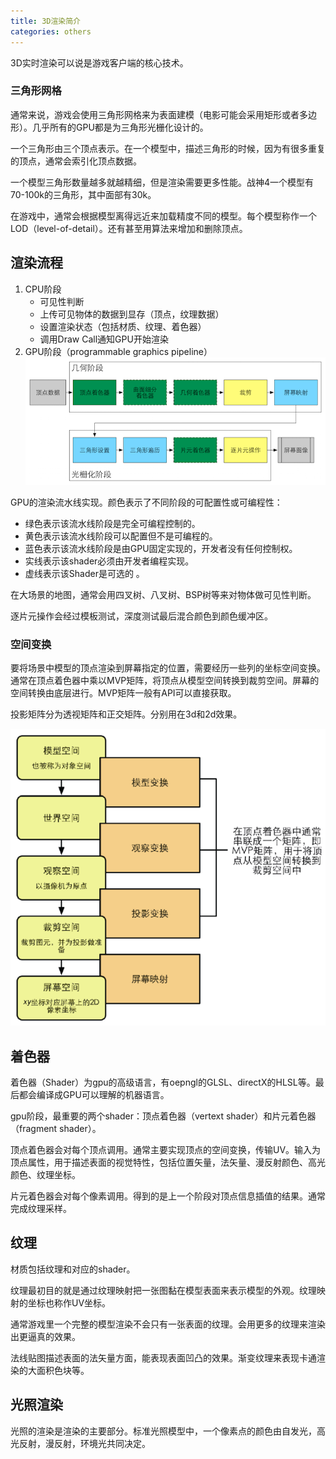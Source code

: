```yaml
---
title: 3D渲染简介
categories: others
---
```


3D实时渲染可以说是游戏客户端的核心技术。

### 三角形网格

通常来说，游戏会使用三角形网格来为表面建模（电影可能会采用矩形或者多边形）。几乎所有的GPU都是为三角形光栅化设计的。

一个三角形由三个顶点表示。在一个模型中，描述三角形的时候，因为有很多重复的顶点，通常会索引化顶点数据。

一个模型三角形数量越多就越精细，但是渲染需要更多性能。战神4一个模型有70-100k的三角形，其中面部有30k。

在游戏中，通常会根据模型离得远近来加载精度不同的模型。每个模型称作一个LOD（level-of-detail）。还有甚至用算法来增加和删除顶点。


## 渲染流程
1. CPU阶段
    - 可见性判断
	- 上传可见物体的数据到显存（顶点，纹理数据）
	- 设置渲染状态（包括材质、纹理、着色器）
	- 调用Draw Call通知GPU开始渲染
2. GPU阶段（programmable graphics pipeline）
![](/assets/gpu1.png)

GPU的渲染流水线实现。颜色表示了不同阶段的可配置性或可编程性：
- 绿色表示该流水线阶段是完全可编程控制的。
- 黄色表示该流水线阶段可以配置但不是可编程的。
- 蓝色表示该流水线阶段是由GPU固定实现的，开发者没有任何控制权。
- 实线表示该shader必须由开发者编程实现。
- 虚线表示该Shader是可选的 。

在大场景的地图，通常会用四叉树、八叉树、BSP树等来对物体做可见性判断。

逐片元操作会经过模板测试，深度测试最后混合颜色到颜色缓冲区。

### 空间变换

要将场景中模型的顶点渲染到屏幕指定的位置，需要经历一些列的坐标空间变换。通常在顶点着色器中乘以MVP矩阵，将顶点从模型空间转换到裁剪空间。屏幕的空间转换由底层进行。MVP矩阵一般有API可以直接获取。

投影矩阵分为透视矩阵和正交矩阵。分别用在3d和2d效果。

![](/assets/gpu2.png)

## 着色器

着色器（Shader）为gpu的高级语言，有oepngl的GLSL、directX的HLSL等。最后都会编译成GPU可以理解的机器语言。

gpu阶段，最重要的两个shader：顶点着色器（vertext shader）和片元着色器（fragment shader）。

顶点着色器会对每个顶点调用。通常主要实现顶点的空间变换，传输UV。输入为顶点属性，用于描述表面的视觉特性，包括位置矢量，法矢量、漫反射颜色、高光颜色、纹理坐标。

片元着色器会对每个像素调用。得到的是上一个阶段对顶点信息插值的结果。通常完成纹理采样。

## 纹理

材质包括纹理和对应的shader。

纹理最初目的就是通过纹理映射把一张图黏在模型表面来表示模型的外观。纹理映射的坐标也称作UV坐标。

通常游戏里一个完整的模型渲染不会只有一张表面的纹理。会用更多的纹理来渲染出更逼真的效果。

法线贴图描述表面的法矢量方面，能表现表面凹凸的效果。渐变纹理来表现卡通渲染的大面积色块等。

## 光照渲染

光照的渲染是渲染的主要部分。标准光照模型中，一个像素点的颜色由自发光，高光反射，漫反射，环境光共同决定。